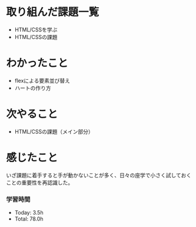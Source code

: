 # 取り組んだ課題一覧
- HTML/CSSを学ぶ
- HTML/CSSの課題

# わかったこと
- flexによる要素並び替え
- ハートの作り方

# 次やること
- HTML/CSSの課題（メイン部分）

# 感じたこと
いざ課題に着手すると手が動かないことが多く、日々の座学で小さく試しておくことの重要性を再認識した。

### 学習時間
- Today: 3.5h
- Total: 78.0h